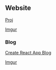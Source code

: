 ## Website

[Proj](https://proj.create-react-app.com/)

[Imgur](https://i.imgur.com/1JJxOYF.png)

### Blog

[Create React App Blog](https://create-react-app.com/)

[Imgur](https://i.imgur.com/0o2KKuo.png)
